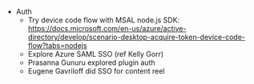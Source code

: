 - Auth
  - Try device code flow with MSAL node.js SDK: https://docs.microsoft.com/en-us/azure/active-directory/develop/scenario-desktop-acquire-token-device-code-flow?tabs=nodejs
  - Explore Azure SAML SSO (ref Kelly Gorr)
  - Prasanna Gunuru explored plugin auth
  - Eugene Gavriloff did SSO for content reel
